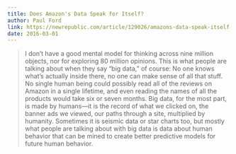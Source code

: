 ```yaml
---
title: Does Amazon's Data Speak for Itself?
author: Paul Ford
link: https://newrepublic.com/article/129026/amazons-data-speak-itself
date: 2016-03-01
---
```


> I don’t have a good mental model for thinking across nine million objects, nor for exploring 80 million opinions. This is what people are talking about when they say “big data,” of course: No one knows what’s actually inside there, no one can make sense of all that stuff. No single human being could possibly read all of the reviews on Amazon in a single lifetime, and even reading the names of all the products would take six or seven months. Big data, for the most part, is made by humans—it is the record of what we clicked on, the banner ads we viewed, our paths through a site, multiplied by humanity. Sometimes it is seismic data or star charts too, but mostly what people are talking about with big data is data about human behavior that can be mined to create better predictive models for future human behavior.
